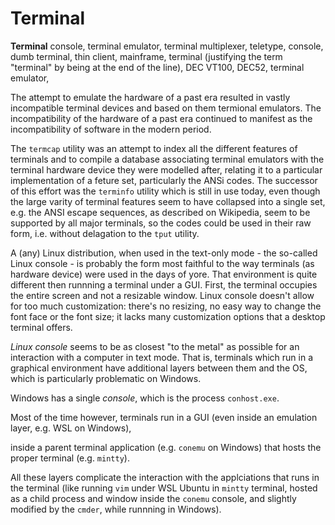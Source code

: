 # Terminal

**Terminal**
console, terminal emulator, terminal multiplexer, teletype, console, dumb terminal, thin client, mainframe, terminal (justifying the term "terminal" by being at the end of the line), DEC VT100, DEC52, terminal emulator,

The attempt to emulate the hardware of a past era resulted in vastly incompatible terminal devices and based on them termional emulators. The incompatibility of the hardware of a past era continued to manifest as the incompatibility of software in the modern period.

The `termcap` utility was an attempt to index all the different features of terminals and to compile a database associating terminal emulators with the terminal hardware device they were modelled after, relating it to a particular implementation of a feture set, particularly the ANSi codes. The successor of this effort was the `terminfo` utility which is still in use today, even though the large varity of terminal features seem to have collapsed into a single set, e.g. the ANSI escape sequences, as described on Wikipedia, seem to be supported by all major terminals, so the codes could be used in their raw form, i.e. without delagation to the `tput` utility.

A (any) Linux distribution, when used in the text-only mode - the so-called Linux console - is probably the form most faithful to the way terminals (as hardware device) were used in the days of yore. That environment is quite different then runnning a terminal under a GUI. First, the terminal occupies the entire screen and not a resizable window. Linux console doesn't allow for too much customization: there's no resizing, no easy way to change the font face or the font size; it lacks many customization options that a desktop terminal offers.

*Linux console* seems to be as closest "to the metal" as possible for an interaction with a computer in text mode. That is, terminals which run in a graphical environment have additional layers between them and the OS, which is particularly problematic on Windows.

Windows has a single *console*, which is the process `conhost.exe`.

Most of the time however, terminals run in a GUI (even inside an emulation layer, e.g. WSL on Windows), 

inside a parent terminal application (e.g. `conemu` on Windows) that hosts the proper terminal (e.g. `mintty`).

All these layers complicate the interaction with the applciations that runs in the terminal (like running `vim` under WSL Ubuntu in `mintty` terminal, hosted as a child process and window inside the `conemu` console, and slightly modified by the `cmder`, while runnning in Windows).
